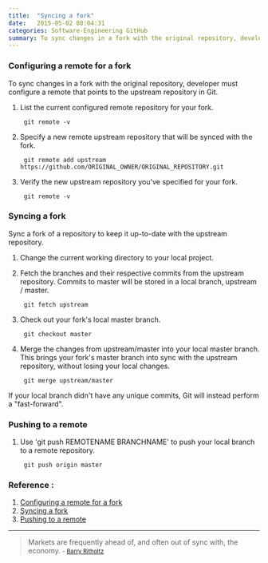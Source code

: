 ```yaml
---
title:  "Syncing a fork"
date:   2015-05-02 08:04:31
categories: Software-Engineering GitHub
summary: To sync changes in a fork with the original repository, developer must configure a remote that points to the upstream repository in Git.
---
```


### Configuring a remote for a fork

To sync changes in a fork with the original repository, developer must configure a remote that points to the upstream repository in Git.

1. List the current configured remote repository for your fork.

        git remote -v

2. Specify a new remote upstream repository that will be synced with the fork.

        git remote add upstream https://github.com/ORIGINAL_OWNER/ORIGINAL_REPOSITORY.git

3. Verify the new upstream repository you've specified for your fork.
    
        git remote -v    

### Syncing a fork

Sync a fork of a repository to keep it up-to-date with the upstream repository.

1. Change the current working directory to your local project.
2. Fetch the branches and their respective commits from the upstream repository. Commits to master will be stored in a local branch, upstream / master.

        git fetch upstream

3. Check out your fork's local master branch.

        git checkout master

4. Merge the changes from upstream/master into your local master branch. This brings your fork's master branch into sync with the upstream repository, without losing your local changes.

        git merge upstream/master

If your local branch didn't have any unique commits, Git will instead perform a "fast-forward".

### Pushing to a remote
1. Use 'git push  REMOTENAME BRANCHNAME' to push your local branch to a remote repository.

        git push origin master

### Reference :

1. [Configuring a remote for a fork](https://help.github.com/articles/configuring-a-remote-for-a-fork/ "Configuring a remote for a fork")
2. [Syncing a fork](https://help.github.com/articles/syncing-a-fork/ "Syncing a fork")
3. [Pushing to a remote](https://help.github.com/articles/pushing-to-a-remote/ "Pushing to a remote")


---
> Markets are frequently ahead of, and often out of sync with, the economy. 
> <small>- [Barry Ritholtz](http://www.brainyquote.com/quotes/quotes/b/barryritho692933.html)</small>

